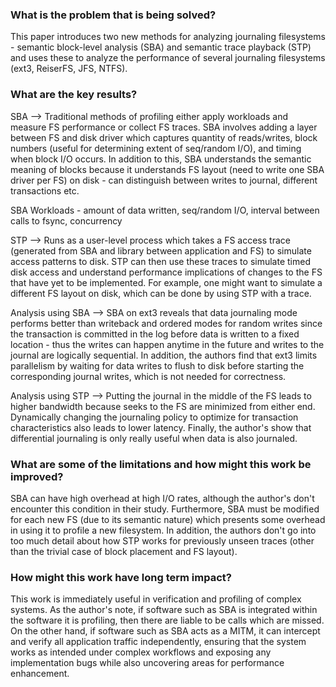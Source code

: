 ### What is the problem that is being solved?

This paper introduces two new methods for analyzing journaling filesystems - semantic block-level analysis (SBA) and semantic trace playback (STP) and uses these to analyze the performance of several journaling filesystems (ext3, ReiserFS, JFS, NTFS).

### What are the key results?

SBA --> Traditional methods of profiling either apply workloads and measure FS performance or collect FS traces. SBA involves adding a layer between FS and disk driver which captures quantity of reads/writes, block numbers (useful for determining extent of seq/random I/O), and timing when block I/O occurs. In addition to this, SBA understands the semantic meaning of blocks because it understands FS layout (need to write one SBA driver per FS) on disk - can distinguish between writes to journal, different transactions etc.

SBA Workloads - amount of data written, seq/random I/O, interval between calls to fsync, concurrency

STP --> Runs as a user-level process which takes a FS access trace (generated from SBA and library between application and FS) to simulate access patterns to disk. STP can then use these traces to simulate timed disk access and understand performance implications of changes to the FS that have yet to be implemented. For example, one might want to simulate a different FS layout on disk, which can be done by using STP with a trace.

Analysis using SBA --> SBA on ext3 reveals that data journaling mode performs better than writeback and ordered modes for random writes since the transaction is committed in the log before data is written to a fixed location - thus the writes can happen anytime in the future and writes to the journal are logically sequential. In addition, the authors find that ext3 limits parallelism by waiting for data writes to flush to disk before starting the corresponding journal writes, which is not needed for correctness. 

Analysis using STP --> Putting the journal in the middle of the FS leads to higher bandwidth because seeks to the FS are minimized from either end. Dynamically changing the journaling policy to optimize for transaction characteristics also leads to lower latency. Finally, the author's show that differential journaling is only really useful when data is also journaled.

### What are some of the limitations and how might this work be improved?

SBA can have high overhead at high I/O rates, although the author's don't encounter this condition in their study. Furthermore, SBA must be modified for each new FS (due to its semantic nature) which presents some overhead in using it to profile a new filesystem. In addition, the authors don't go into too much detail about how STP works for previously unseen traces (other than the trivial case of block placement and FS layout).

### How might this work have long term impact?

This work is immediately useful in verification and profiling of complex systems. As the author's note, if software such as SBA is integrated within the software it is profiling, then there are liable to be calls which are missed. On the other hand, if software such as SBA acts as a MITM, it can intercept and verify all application traffic independently, ensuring that the system works as intended under complex workflows and exposing any implementation bugs while also uncovering areas for performance enhancement.

